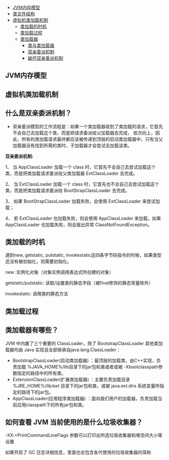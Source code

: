 - [JVM内存模型](#JVM内存模型)
- [类文件结构](#类文件结构)
- [虚拟机类加载机制](#虚拟机类加载机制)
  - [类加载的时机](#类加载的时机)
  - [类加载过程](#类加载过程)
  - [类加载器](#类加载器有哪些)
    - [类与类加载器](#类与类加载器)  
    - [双亲委派机制](#双亲委派机制)  
    - [破坏双亲委派机制](#破坏双亲委派机制)  


## JVM内存模型


## 虚拟机类加载机制


## 什么是双亲委派机制？

- 双亲委派模型的工作流程是：如果一个类加载器收到了类加载的请求，它首先不会自己去加载这个类，而是把请求委派给父加载器去完成，
依次向上，因此，所有的类加载请求最终都应该被传递到顶层的启动类加载器中，只有当父加载器没有找到所需的类时，子加载器才会尝试去加载该类。

**双亲委派机制:**

1、 当 AppClassLoader 加载一个 class 时，它首先不会自己去尝试加载这个类，而是把类加载请求委派给父类加载器 ExtClassLoader 去完成。

2、 当 ExtClassLoader 加载一个 class 时，它首先也不会自己去尝试加载这个类，而是把类加载请求委派给 BootStrapClassLoader 去完成。

3、 如果 BootStrapClassLoader 加载失败，会使用 ExtClassLoader 来尝试加载；

4、 若 ExtClassLoader 也加载失败，则会使用 AppClassLoader 来加载，如果 AppClassLoader 也加载失败，则会报出异常 ClassNotFoundException。


## 类加载的时机

遇到new, getstatic, putstatic, invokestatic这四条字节码指令的时候，如果类型还没有被初始化，则需要初始化。

new :实例化对象（对象实例调用表达式所创建的对象）

getstatic/putstatic: 读取/设置类的静态字段（被final修饰的静态常量除外）

invokestatic: 调用类的静态方法

## 类加载过程


## 类加载器有哪些？

JVM 中内置了三个重要的 ClassLoader，除了 BootstrapClassLoader 其他类加载器均由 Java 实现且全部继承自java.lang.ClassLoader：

- BootstrapClassLoader(启动类加载器) ：最顶层的加载类，由C++实现，负责加载 %JAVA_HOME%/lib目录下的jar包和类或者或被 -Xbootclasspath参数指定的路径中的所有类。
- ExtensionClassLoader(扩展类加载器) ：主要负责加载目录 %JRE_HOME%/lib/ext 目录下的jar包和类，或被 java.ext.dirs 系统变量所指定的路径下的jar包。
- AppClassLoader(应用程序类加载器) ：面向我们用户的加载器，负责加载当前应用classpath下的所有jar包和类。



## 如何查看 JVM 当前使用的是什么垃圾收集器？

-XX:+PrintCommandLineFlags 参数可以打印出所选垃圾收集器和堆空间大小等设置

如果开启了 GC 日志详细信息，里面也会包含各代使用的垃圾收集器的简称
